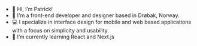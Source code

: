 - 👋 Hi, I’m Patrick!
- 👀 I'm a front-end developer and designer based in Drøbak, Norway. 
- 💻 I specialize in interface design for mobile and web based applications with a focus on simplicity and usability.
- 🌱 I’m currently learning React and Next.js


